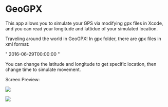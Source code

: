 # GeoGPX
This app allows you to simulate your GPS via modifying gpx files in Xcode, and you can read your longitude and lattidue of your simulated location.

Traveling around the world in GeoGPX!
In gpx folder, there are gpx files in xml format:

"    <wpt lat="-33.856234" lon="151.215236">
        <time>2016-06-29T00:00:00</time>
    </wpt> "
    
You can change the latitude and longitude to get specific location, then change time to simulate movement.

Screen Preview:

![](https://s3-us-west-2.amazonaws.com/yuanjiexie/spring2016/iOS/GeoGPX/geogpx.gif)

![](https://s3-us-west-2.amazonaws.com/yuanjiexie/iOS/geogpx-2.gif)
